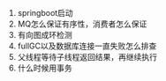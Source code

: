 1. springboot启动
2. MQ怎么保证有序性，消费者怎么保证
3. 有向图成环检测
4. fullGC以及数据库连接一直失败怎么排查
5. 父线程等待子线程返回结果，再继续执行
6. 什么时候用事务